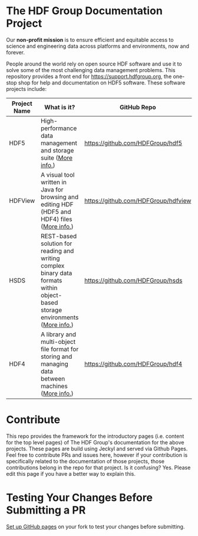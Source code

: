# The HDF Group Documentation Project

Our **non-profit mission** is to ensure efficient and equitable access to science and engineering data across platforms and environments, now and forever.

People around the world rely on open source HDF software and use it to solve some of the most challenging data management problems. This repository provides a front end for <a href="https://support.hdfgroup.org">https://support.hdfgroup.org</a>, the one-stop shop for help and documentation on HDF5 software. These software projects include:

| Project Name | What is it? | GitHub Repo | 
| ----- | ---- | ---| 
| HDF5 | High-performance data management and storage suite (<a href="https://www.hdfgroup.org/solutions/hdf5/">More info.</a>) | https://github.com/HDFGroup/hdf5 | 
| HDFView | A visual tool written in Java for browsing and editing HDF (HDF5 and HDF4) files (<a href="https://www.hdfgroup.org/download-hdfview/">More info.</a>) | https://github.com/HDFGroup/hdfview | 
| HSDS | REST-based solution for reading and writing complex binary data formats within object-based storage environments (<a href="https://www.hdfgroup.org/solutions/highly-scalable-data-service-hsds/">More info.</a>) | https://github.com/HDFGroup/hsds | 
| HDF4 | A library and multi-object file format for storing and managing data between machines (<a href="https://www.hdfgroup.org/solutions/hdf4/">More info.</a>) | https://github.com/HDFGroup/hdf4 | 
 
# Contribute 

This repo provides the framework for the introductory pages (i.e. content for the top level pages) of The HDF Group's documentation for the above projects. These pages are build using Jeckyl and served via Github Pages. Feel free to contribute PRs and issues here, however if your contribution is specifically related to the documentation of those projects, those contributions belong in the repo for that project. Is it confusing? Yes. Please edit this page if you have a better way to explain this. 

# Testing Your Changes Before Submitting a PR 

<a href="https://docs.github.com/en/pages/quickstart">Set up GitHub pages</a> on your fork to test your changes before submitting. 
